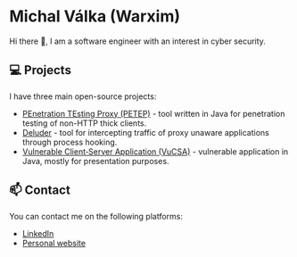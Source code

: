 # Michal Válka (Warxim)
Hi there 👋, I am a software engineer with an interest in cyber security.

## 💻 Projects 
I have three main open-source projects:
- [PEnetration TEsting Proxy (PETEP)](https://petep.warxim.com/) - tool written in Java for penetration testing of non-HTTP thick clients.
- [Deluder](https://github.com/Warxim/deluder) - tool for intercepting traffic of proxy unaware applications through process hooking.
- [Vulnerable Client‑Server Application (VuCSA)](https://vucsa.warxim.com/) - vulnerable application in Java, mostly for presentation purposes.

## 📫 Contact
You can contact me on the following platforms:
- [LinkedIn](https://www.linkedin.com/in/michalvalka/)
- [Personal website](https://warxim.com/)
